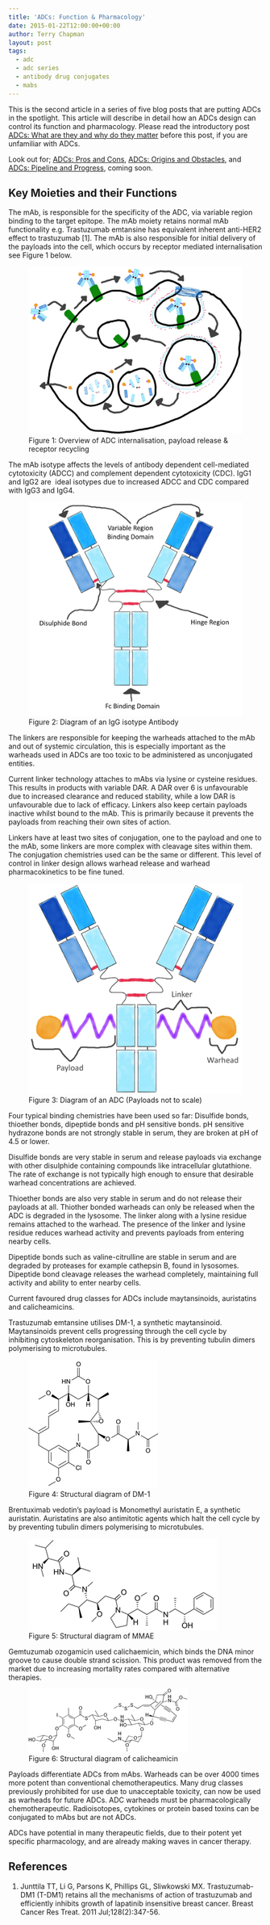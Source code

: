 ```yaml
---
title: 'ADCs: Function & Pharmacology'
date: 2015-01-22T12:00:00+00:00
author: Terry Chapman
layout: post
tags:
  - adc
  - adc series
  - antibody drug conjugates
  - mabs
---
```


This is the second article in a series of five blog posts that are putting ADCs in the spotlight. This article will describe in detail how an ADCs design can control its function and pharmacology. Please read the introductory post [ADCs: What are they and why do they matter](/2015/01/20/adcs-what-are-they-and-why-do-they-matter/) before this post, if you are unfamiliar with ADCs.

Look out for; [ADCs: Pros and Cons](/2015/01/27/adcs-pros-and-cons/), [ADCs: Origins and Obstacles](/2015/01/28/adcs-origins-and-obstacles/), and [ADCs: Pipeline and Progress](/2015/02/03/adcs-pipeline-and-progress/), coming soon.

## Key Moieties and their Functions

The mAb, is responsible for the specificity of the ADC, via variable region binding to the target epitope. The mAb moiety retains normal mAb functionality e.g. Trastuzumab emtansine has equivalent inherent anti-HER2 effect to trastuzumab [1]. The mAb is also responsible for initial delivery of the payloads into the cell, which occurs by receptor mediated internalisation see Figure 1 below.

<figure>
    <img src="/images/ADC-Internalisation-Overview-web.jpg" alt="ADC Internalisation Overview web">
    <figcaption>Figure 1: Overview of ADC internalisation, payload release & receptor recycling</figcaption>
</figure>

The mAb isotype affects the levels of antibody dependent cell-mediated cytotoxicity (ADCC) and complement dependent cytotoxicity (CDC). IgG1 and IgG2 are  ideal isotypes due to increased ADCC and CDC compared with IgG3 and IgG4.

<figure>
    <img src="/images/mAb-Diagram-2-Web.jpg">
    <figcaption>Figure 2: Diagram of an IgG isotype Antibody</figcaption>
</figure>

The linkers are responsible for keeping the warheads attached to the mAb and out of systemic circulation, this is especially important as the warheads used in ADCs are too toxic to be administered as unconjugated entities.

Current linker technology attaches to mAbs via lysine or cysteine residues. This results in products with variable DAR. A DAR over 6 is unfavourable due to increased clearance and reduced stability, while a low DAR is unfavourable due to lack of efficacy. Linkers also keep certain payloads inactive whilst bound to the mAb. This is primarily because it prevents the payloads from reaching their own sites of action.

Linkers have at least two sites of conjugation, one to the payload and one to the mAb, some linkers are more complex with cleavage sites within them. The conjugation chemistries used can be the same or different. This level of control in linker design allows warhead release and warhead pharmacokinetics to be fine tuned.

<figure>
    <img src="/images/ADC-Diagram-Annotated-Web.jpg">
    <figcaption>Figure 3: Diagram of an ADC (Payloads not to scale)</figcaption>
</figure>

Four typical binding chemistries have been used so far: Disulfide bonds, thioether bonds, dipeptide bonds and pH sensitive bonds. pH sensitive hydrazone bonds are not strongly stable in serum, they are broken at pH of 4.5 or lower.

Disulfide bonds are very stable in serum and release payloads via exchange with other disulphide containing compounds like intracellular glutathione. The rate of exchange is not typically high enough to ensure that desirable warhead concentrations are achieved.

Thioether bonds are also very stable in serum and do not release their payloads at all. Thiother bonded warheads can only be released when the ADC is degraded in the lysosome. The linker along with a lysine residue remains attached to the warhead. The presence of the linker and lysine residue reduces warhead activity and prevents payloads from entering nearby cells.

Dipeptide bonds such as valine-citrulline are stable in serum and are degraded by proteases for example cathepsin B, found in lysosomes. Dipeptide bond cleavage releases the warhead completely, maintaining full activity and ability to enter nearby cells.

Current favoured drug classes for ADCs include maytansinoids, auristatins and calicheamicins.

Trastuzumab emtansine utilises DM-1, a synthetic maytansinoid. Maytansinoids prevent cells progressing through the cell cycle by inhibiting cytoskeleton reorganisation. This is by preventing tubulin dimers polymerising to microtubules.

<figure>
    <img src="/images/DM-1.png">
    <figcaption>Figure 4: Structural diagram of DM-1</figcaption>
</figure>

Brentuximab vedotin’s payload is Monomethyl auristatin E, a synthetic auristatin. Auristatins are also antimitotic agents which halt the cell cycle by by preventing tubulin dimers polymerising to microtubules.

<figure>
    <img src="/images/MMAE.png">
    <figcaption>Figure 5: Structural diagram of MMAE</figcaption>
</figure>

Gemtuzumab ozogamicin used calichaemicin, which binds the DNA minor groove to cause double strand scission. This product was removed from the market due to increasing mortality rates compared with alternative therapies.

<figure>
    <img src="/images/Calicheamicin.png">
    <figcaption>Figure 6: Structural diagram of calicheamicin</figcaption>
</figure>

Payloads differentiate ADCs from mAbs. Warheads can be over 4000 times more potent than conventional chemotherapeutics. Many drug classes previously prohibited for use due to unacceptable toxicity, can now be used as warheads for future ADCs. ADC warheads must be pharmacologically chemotherapeutic. Radioisotopes, cytokines or protein based toxins can be conjugated to mAbs but are not ADCs.

ADCs have potential in many therapeutic fields, due to their potent yet specific pharmacology, and are already making waves in cancer therapy.

## References

1. Junttila TT, Li G, Parsons K, Phillips GL, Sliwkowski MX. Trastuzumab-DM1 (T-DM1) retains all the mechanisms of action of trastuzumab and efficiently inhibits growth of lapatinib insensitive breast cancer. Breast Cancer Res Treat. 2011 Jul;128(2):347-56.